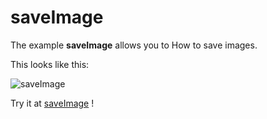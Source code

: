 # saveImage

The example **saveImage** allows you to How to save images.

This looks like this:

 ![saveImage](@site/static/img/examples/saveImage.png) 

Try it at <a href='/../automation/loadexample/saveImage' target='_blank'>saveImage</a> !



